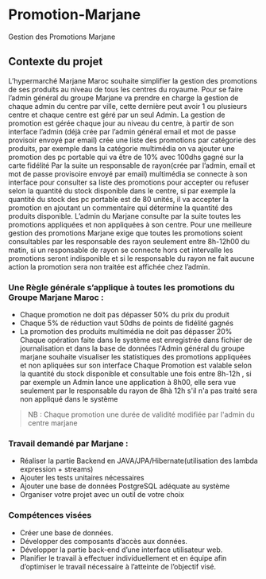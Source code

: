# Promotion-Marjane

Gestion des Promotions Marjane

## Contexte du projet

L’hypermarché Marjane Maroc souhaite simplifier la gestion des promotions de ses produits au niveau de tous les centres du royaume. Pour se faire l’admin général du groupe Marjane va prendre en charge la gestion de chaque admin du centre par ville, cette dernière peut avoir 1 ou plusieurs centre et chaque centre est géré par un seul Admin. La gestion de promotion est gérée chaque jour au niveau du centre, à partir de son interface l’admin (déjà crée par l’admin général email et mot de passe provisoir envoyé par email) crée une liste des promotions par catégorie des produits, par exemple dans la catégorie multimédia on va ajouter une promotion des pc portable qui va être de 10% avec 100dhs gagné sur la carte fidélité Par la suite un responsable de rayon(crée par l’admin, email et mot de passe provisoire envoyé par email) multimédia se connecte à son interface pour consulter sa liste des promotions pour accepter ou refuser selon la quantité du stock disponible dans le centre, si par exemple la quantité du stock des pc portable est de 80 unités, il va accepter la promotion en ajoutant un commentaire qui détermine la quantité des produits disponible.
L’admin du Marjane consulte par la suite toutes les promotions appliquées et non appliquées à son centre.
Pour une meilleure gestion des promotions Marjane exige que toutes les promotions soient consultables par les responsable des rayon seulement entre 8h-12h00 du matin, si un responsable de rayon se connecte hors cet intervalle les promotions seront indisponible et si le responsable du rayon ne fait aucune action la promotion sera non traitée est affichée chez l’admin.

### Une Règle générale s’applique à toutes les promotions du Groupe Marjane Maroc :

- Chaque promotion ne doit pas dépasser 50% du prix du produit
- Chaque 5% de réduction vaut 50dhs de points de fidélité gagnés
- La promotion des produits multimédia ne doit pas dépasser 20% Chaque opération faite dans le système est enregistrée dans fichier de journalisation et dans la base  de données l'Admin général du groupe marjane souhaite visualiser les statistiques des promotions appliquées et non apliquées sur son interface Chaque Promotion est valable selon la quantité du stock disponible et consultable une fois entre 8h-12h , si par exemple un Admin lance une application à 8h00, elle sera vue seulement par le responsable du rayon de 8hà 12h s'il n'a pas traité sera non appliqué dans le système

> NB : Chaque promotion une durée de validité modifiée par l'admin du centre marjane

### Travail demandé par Marjane :

- Réaliser la partie Backend en JAVA/JPA/Hibernate(utilisation des lambda expression + streams)
- Ajouter les tests unitaires nécessaires
- Ajouter une base de données PostgreSQL adéquate au système
- Organiser votre projet avec un outil de votre choix

### Compétences visées
- Créer une base de données.
- Développer des composants d’accès aux données.
- Développer la partie back-end d’une interface utilisateur web.
- Planifier le travail à effectuer individuellement et en équipe afin d’optimiser le travail nécessaire à l’atteinte de l’objectif visé.


